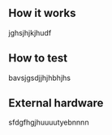 <!---

This file is used to generate your project datasheet. Please fill in the information below and delete any unused
sections.

You can also include images in this folder and reference them in the markdown. Each image must be less than
512 kb in size, and the combined size of all images must be less than 1 MB.
-->

## How it works

jghsjhjkjhudf

## How to test

bavsjgsdjjhjhbhjhs
## External hardware

sfdgfhgjhuuuutyebnnnn
